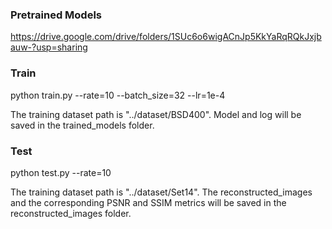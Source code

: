 ### Pretrained Models
https://drive.google.com/drive/folders/1SUc6o6wigACnJp5KkYaRqRQkJxjbauw-?usp=sharing
### Train
python train.py --rate=10 --batch_size=32 --lr=1e-4 

The training dataset path is "../dataset/BSD400". Model and log will be saved in the trained_models folder.
### Test
python test.py --rate=10

The training dataset path is "../dataset/Set14". The reconstructed_images and the corresponding PSNR and SSIM metrics will be saved in the reconstructed_images folder.
